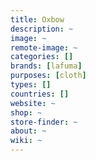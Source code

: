 ```yaml
---
title: Oxbow
description: ~
image: ~
remote-image: ~
categories: []
brands: [lafuma]
purposes: [cloth]
types: []
countries: []
website: ~
shop: ~
store-finder: ~
about: ~
wiki: ~
---
```

